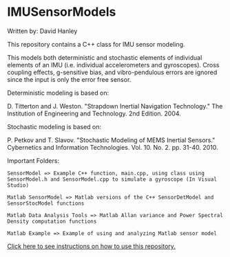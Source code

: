 # IMUSensorModels
Written by: David Hanley

This repository contains a C++ class for IMU sensor modeling. 

This models both deterministic and stochastic elements of individual elements of an IMU (i.e. individual accelerometers and gyroscopes).
Cross coupling effects, g-sensitive bias, and vibro-pendulous errors are ignored since the input is only the error free sensor.

Deterministic modeling is based on:

D. Titterton and J. Weston. "Strapdown Inertial Navigation Technology." The Institution of Engineering and Technology. 2nd Edition. 2004.

Stochastic modeling is based on:

P. Petkov and T. Slavov. "Stochastic Modeling of MEMS Inertial Sensors." Cybernetics and Information Technologies. Vol. 10. No. 2. pp. 31-40. 2010.



Important Folders:

	SensorModel => Example C++ function, main.cpp, using class using SensorModel.h and SensorModel.cpp to simulate a gyroscope (In Visual Studio)

	Matlab SensorModel => Matlab versions of the C++ SensorDetModel and SensorStocModel functions
	
	Matlab Data Analysis Tools => Matlab Allan variance and Power Spectral Density computation functions

	Matlab Example => Example of using and analyzing Matlab sensor model
	
[Click here to see instructions on how to use this repository.](https://github.com/hanley6/IMUSensorModels/wiki/IMU-Sensor-Model-Instructions)

